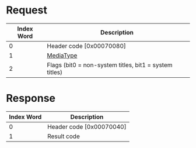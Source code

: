 # Request

| Index Word | Description                                            |
|------------|--------------------------------------------------------|
| 0          | Header code \[0x00070080\]                             |
| 1          | [MediaType](Filesystem_services#MediaType "wikilink")  |
| 2          | Flags (bit0 = non-system titles, bit1 = system titles) |

# Response

| Index Word | Description                |
|------------|----------------------------|
| 0          | Header code \[0x00070040\] |
| 1          | Result code                |